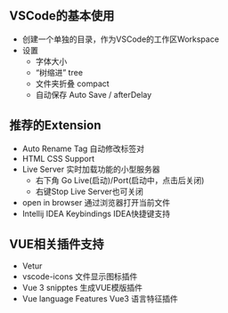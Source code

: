 ## VSCode的基本使用

- 创建一个单独的目录，作为VSCode的工作区Workspace
- 设置
  - 字体大小
  - “树缩进” tree
  - 文件夹折叠 compact
  - 自动保存 Auto Save / afterDelay

## 推荐的Extension

- Auto Rename Tag 自动修改标签对
- HTML CSS Support 
- Live Server 实时加载功能的小型服务器 
  - 右下角 Go Live(启动)/Port(启动中，点击后关闭)
  - 右键Stop Live Server也可关闭
- open in browser 通过浏览器打开当前文件
- Intellij IDEA Keybindings IDEA快捷键支持

## VUE相关插件支持

- Vetur 
- vscode-icons 文件显示图标插件
- Vue 3 snipptes 生成VUE模版插件
- Vue language Features Vue3 语言特征插件
